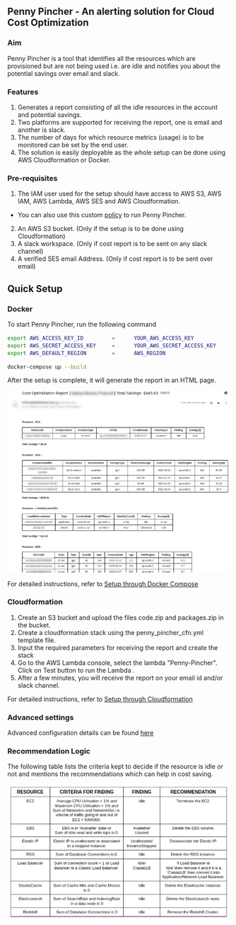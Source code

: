 ## Penny Pincher - An alerting solution for Cloud Cost Optimization

### Aim 

Penny Pincher is a tool that identifies all the resources which are provisioned but are not being used i.e. are idle and notifies you about the potential savings over email and slack.

### Features

1. Generates a report consisting of all the idle resources in the account and potential savings.
2. Two platforms are supported for receiving the report, one is email and another is slack.
3. The number of days for which resource metrics (usage) is to be monitored can be set by the end user.
4. The solution is easily deployable as the whole setup can be done using AWS Cloudformation or Docker.

### Pre-requisites

1. The IAM user used for the setup should have access to AWS S3, AWS IAM, AWS Lambda, AWS SES and AWS Cloudformation.
 * You can also use this custom [policy](docs/policy.json) to run Penny Pincher.
2. An AWS S3 bucket. (Only if the setup is to be done using Cloudformation)
3. A slack workspace. (Only if cost report is to be sent on any slack channel)
4. A verified SES email Address. (Only if cost report is to be sent over email)

## Quick Setup

### Docker

To start Penny Pincher, run the following command
```bash
export AWS_ACCESS_KEY_ID         =      YOUR_AWS_ACCESS_KEY
export AWS_SECRET_ACCESS_KEY     =      YOUR_AWS_SECRET_ACCESS_KEY
export AWS_DEFAULT_REGION        =      AWS_REGION
```
```bash
docker-compose up --build
```
After the setup is complete, it will generate the report in an HTML page.

![Alt](/images/main/sample_email_report.png)

For detailed instructions, refer to [Setup through Docker Compose](docs/setup_through_docker.md)

### Cloudformation
1. Create an S3 bucket and upload the files code.zip and packages.zip in the bucket.
2. Create a cloudformation stack using the penny_pincher_cfn.yml template file.
3. Input the required parameters for receiving the report and create the stack
4. Go to the AWS Lambda console, select the lambda "Penny-Pincher". Click on Test button to    run the Lambda .
5. After a few minutes, you will receive the report on your email id and/or slack channel. 

For detailed instructions, refer to [Setup through Cloudformation](docs/setup_through_cloudformation.md)


### Advanced settings
Advanced configuration details can be found [here](docs/advanced_settings.md)

### Recommendation Logic

The following table lists the criteria kept to decide if the resource is idle or not and mentions the recommendations which can help in cost saving.

![Alt](/images/main/recommendation_criteria.png)

